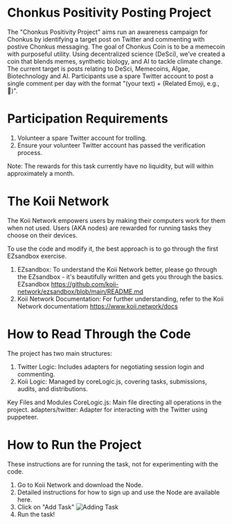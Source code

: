 # Chonkus Positivity Posting Project
The "Chonkus Positivity Project"  aims run an awareness campaign for Chonkus by identifying a target post on Twitter and commenting with postive Chonkus messaging. The goal of Chonkus Coin is to be a memecoin with purposeful utility. Using decentralized science (DeSci), we’ve created a coin that blends memes, synthetic biology, and AI to tackle climate change. The current target is posts relating to DeSci, Memecoins, Algae, Biotechnology and AI. Participants use a spare Twitter account to post a single comment per day with the format "(your text) + (Related Emoji, e.g.,🦠)".

# Participation Requirements
1. Volunteer a spare Twitter account for trolling.
2. Ensure your volunteer Twitter account has passed the verification process.

Note: The rewards for this task currently have no liquidity, but will within approximately a month. 

# The Koii Network
The Koii Network empowers users by making their computers work for them when not used. Users (AKA nodes) are rewarded for running tasks they choose on their devices.

To use the code and modify it, the best approach is to go through the first EZsandbox exercise.

1. EZsandbox: To understand the Koii Network better, please go through the EZsandbox - it's beautifully written and gets you through the basics. EZsandbox https://github.com/koii-network/ezsandbox/blob/main/README.md
2. Koii Network Documentation: For further understanding, refer to the Koii Network documentatiom https://www.koii.network/docs

# How to Read Through the Code
The project has two main structures:
1. Twitter Logic: Includes adapters for negotiating session login and commenting.
2. Koii Logic: Managed by coreLogic.js, covering tasks, submissions, audits, and distributions.

Key Files and Modules
CoreLogic.js: Main file directing all operations in the project.
adapters/twitter: Adapter for interacting with the Twitter using puppeteer.

# How to Run the Project
These instructions are for running the task, not for experimenting with the code.

1. Go to Koii Network and download the Node.
2. Detailed instructions for how to sign up and use the Node are available here.
3. Click on "Add Task" 
![Adding Task](./images/AddingTask.png)
4. Run the task!